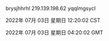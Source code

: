 brysjhhrhl 219.139.198.62 yqqlmgsycl

2022年 07月 03日 星期日 12:20:02 CST

2022年 07月 03日 星期日 04:20:02 GMT
